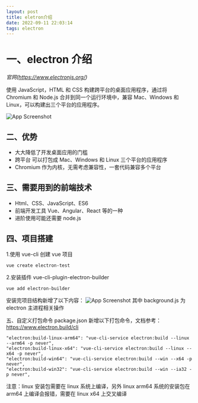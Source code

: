 ```yaml
---
layout: post
title: eletron介绍
date: 2022-09-11 22:03:14
tags: electron
---
```


# 一、electron 介绍

_官网(https://www.electronjs.org/)_

使用 JavaScript，HTML 和 CSS 构建跨平台的桌面应用程序，通过将 Chromium 和 Node.js 合并到同一个运行环境中，兼容 Mac、Windows 和 Linux，可以构建出三个平台的应用程序。

![App Screenshot](./1.png)

## 二、优势

- 大大降低了开发桌面应用的门槛
- 跨平台 可以打包成 Mac、Windows 和 Linux 三个平台的应用程序
- Chromium 作为内核，无需考虑兼容性，一套代码兼容多个平台

## 三、需要用到的前端技术

- Html、CSS、JavaScript、ES6
- 前端开发工具 Vue、Angular、React 等的一种
- 进阶使用可能还需要 node.js

## 四、项目搭建

1.使用 vue-cli 创建 vue 项目

```
vue create electron-test
```

2.安装插件 vue-cli-plugin-electron-builder

```
vue add electron-builder
```

安装完项目结构新增了以下内容：
![App Screenshot](./2.jpg)
其中 background.js 为 electron 主进程相关操作

五、自定义打包命令
package.json 新增以下打包命令，文档参考：https://www.electron.build/cli

```
"electron:build-linux-arm64": "vue-cli-service electron:build --linux --arm64 -p never",
"electron:build-linux-x64": "vue-cli-service electron:build --linux --x64 -p never",
"electron:build-win64": "vue-cli-service electron:build --win --x64 -p never",
"electron:build-win32": "vue-cli-service electron:build --win --ia32 -p never",
```

注意：linux 安装包需要在 linux 系统上编译，另外 linux arm64 系统的安装包在 arm64 上编译会报错，需要在 linux x64 上交叉编译
